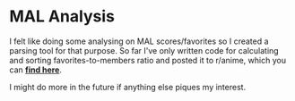 # MAL Analysis
I felt like doing some analysing on MAL scores/favorites so I created a parsing tool for that purpose. 
So far I've only written code for calculating and sorting favorites-to-members ratio and posted it to r/anime, which you can **[find here](https://www.reddit.com/r/anime/comments/mji7f5)**.  

I might do more in the future if anything else piques my interest.
